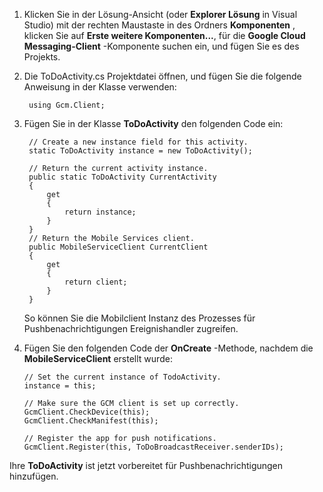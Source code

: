 
1. Klicken Sie in der Lösung-Ansicht (oder **Explorer Lösung** in Visual Studio) mit der rechten Maustaste in des Ordners **Komponenten** , klicken Sie auf **Erste weitere Komponenten...**, für die **Google Cloud Messaging-Client** -Komponente suchen ein, und fügen Sie es des Projekts.

2. Die ToDoActivity.cs Projektdatei öffnen, und fügen Sie die folgende Anweisung in der Klasse verwenden:

        using Gcm.Client;

3. Fügen Sie in der Klasse **ToDoActivity** den folgenden Code ein: 

        // Create a new instance field for this activity.
        static ToDoActivity instance = new ToDoActivity();

        // Return the current activity instance.
        public static ToDoActivity CurrentActivity
        {
            get
            {
                return instance;
            }
        }
        // Return the Mobile Services client.
        public MobileServiceClient CurrentClient
        {
            get
            {
                return client;
            }
        }

    So können Sie die Mobilclient Instanz des Prozesses für Pushbenachrichtigungen Ereignishandler zugreifen.

4.  Fügen Sie den folgenden Code der **OnCreate** -Methode, nachdem die **MobileServiceClient** erstellt wurde:

        // Set the current instance of TodoActivity.
        instance = this;

        // Make sure the GCM client is set up correctly.
        GcmClient.CheckDevice(this);
        GcmClient.CheckManifest(this);

        // Register the app for push notifications.
        GcmClient.Register(this, ToDoBroadcastReceiver.senderIDs);

Ihre **ToDoActivity** ist jetzt vorbereitet für Pushbenachrichtigungen hinzufügen.